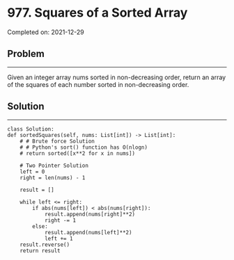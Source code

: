 # 977. Squares of a Sorted Array

Completed on: 2021-12-29

## Problem 
- - -
Given an integer array nums sorted in non-decreasing order, return an array of the squares of each number sorted in non-decreasing order.

## Solution
- - - 

    class Solution:
    def sortedSquares(self, nums: List[int]) -> List[int]:
        # # Brute force Solution
        # # Python's sort() function has O(nlogn) 
        # return sorted([x**2 for x in nums])
    
        # Two Pointer Solution
        left = 0 
        right = len(nums) - 1

        result = []

        while left <= right:
            if abs(nums[left]) < abs(nums[right]):
                result.append(nums[right]**2)
                right -= 1
            else:
                result.append(nums[left]**2)
                left += 1
        result.reverse()
        return result
    

